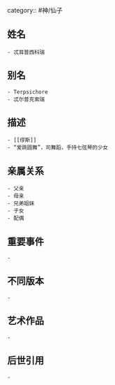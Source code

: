 category:: #神/仙子
## 姓名
	- 忒耳普西科瑞
## 别名
	- Terpsichore
	- 忒尔普克索瑞
## 描述
	- [[缪斯]]
	- “爱跳圆舞”，司舞蹈，手持七弦琴的少女
## 亲属关系
	- 父亲
	- 母亲
	- 兄弟姐妹
	- 子女
	- 配偶
## 重要事件
	-
## 不同版本
	-
## 艺术作品
	-
## 后世引用
	-
